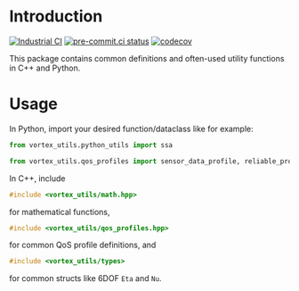 # Introduction
[![Industrial CI](https://github.com/vortexntnu/vortex-utils/actions/workflows/industrial-ci.yml/badge.svg)](https://github.com/vortexntnu/vortex-utils/actions/workflows/industrial-ci.yml)
[![pre-commit.ci status](https://results.pre-commit.ci/badge/github/vortexntnu/vortex-utils/main.svg)](https://results.pre-commit.ci/latest/github/vortexntnu/vortex-utils/main)
[![codecov](https://codecov.io/github/vortexntnu/vortex-utils/graph/badge.svg?token=d6D7d5xNdf)](https://codecov.io/github/vortexntnu/vortex-utils)

This package contains common definitions and often-used utility functions in C++ and Python.

# Usage

In Python, import your desired function/dataclass like for example:
```python
from vortex_utils.python_utils import ssa
```
```python
from vortex_utils.qos_profiles import sensor_data_profile, reliable_profile
```

In C++, include
```C++
#include <vortex_utils/math.hpp>
```
for mathematical functions,
```C++
#include <vortex_utils/qos_profiles.hpp>
```
for common QoS profile definitions, and
```C++
#include <vortex_utils/types>
```
for common structs like 6DOF `Eta` and `Nu`.

